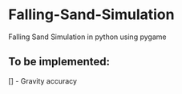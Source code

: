 # Falling-Sand-Simulation
Falling Sand Simulation in python using pygame

## To be implemented:
[] - Gravity accuracy
